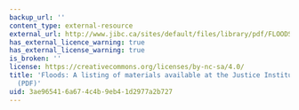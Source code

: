 ```yaml
---
backup_url: ''
content_type: external-resource
external_url: http://www.jibc.ca/sites/default/files/library/pdf/FLOODS_-_JIBC_Library.pdf
has_external_licence_warning: true
has_external_license_warning: true
is_broken: ''
license: https://creativecommons.org/licenses/by-nc-sa/4.0/
title: 'Floods: A listing of materials available at the Justice Institute Library
  (PDF)'
uid: 3ae96541-6a67-4c4b-9eb4-1d2977a2b727
---
```

